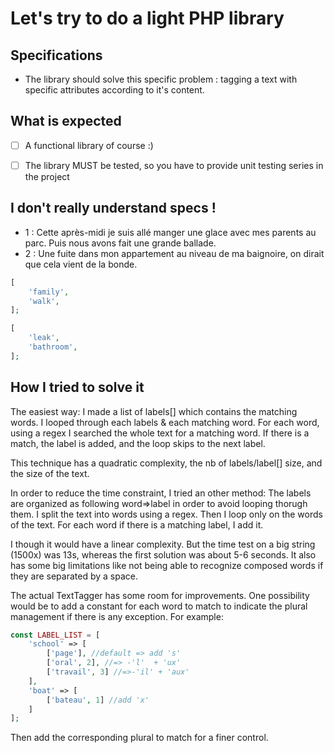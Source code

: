 # Let's try to do a light PHP library

## Specifications

- The library should solve this specific problem : tagging a text with specific attributes according to it's content.

## What is expected

- [ ] A functional library of course :)

- [ ] The library MUST be tested, so you have to provide unit testing series in the project

## I don't really understand specs !

  - 1 : Cette après-midi je suis allé manger une glace avec mes parents au parc. Puis nous avons fait une grande ballade.
  - 2 : Une fuite dans mon appartement au niveau de ma baignoire, on dirait que cela vient de la bonde.

```php
[
    'family',
    'walk',
];
```

```php
[
    'leak',
    'bathroom',
];
```


## How I tried to solve it
The easiest way:
I made a list of labels[] which contains the matching words.
I looped through each labels & each matching word.
For each word, using a regex I searched the whole text for a matching word.
If there is a match, the label is added, and the loop skips to the next label.

This technique has a quadratic complexity, the nb of labels/label[] size, and the size of the text.

In order to reduce the time constraint, I tried an other method:
The labels are organized as following word=>label in order to avoid looping thorugh them.
I split the text into words using a regex.
Then I loop only on the words of the text. 
For each word if there is a matching label, I add it.

I though it would have a linear complexity. But the time test on a big string (1500x) was 13s, whereas the first solution was about 5-6 seconds.
It also has some big limitations like not being able to recognize composed words if they are separated by a space.

The actual TextTagger has some room for improvements.
One possibility would be to add a constant for each word to match to indicate the plural management if there is any exception.
For example:
````php
const LABEL_LIST = [
    'school' => [
        ['page'], //default => add 's'
        ['oral', 2], //=> -'l'  + 'ux'
        ['travail', 3] //=>-'il' + 'aux'
    ],
    'boat' => [
        ['bateau', 1] //add 'x'
    ]
];
````
Then add the corresponding plural to match for a finer control. 
